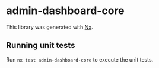 # admin-dashboard-core

This library was generated with [Nx](https://nx.dev).

## Running unit tests

Run `nx test admin-dashboard-core` to execute the unit tests.
